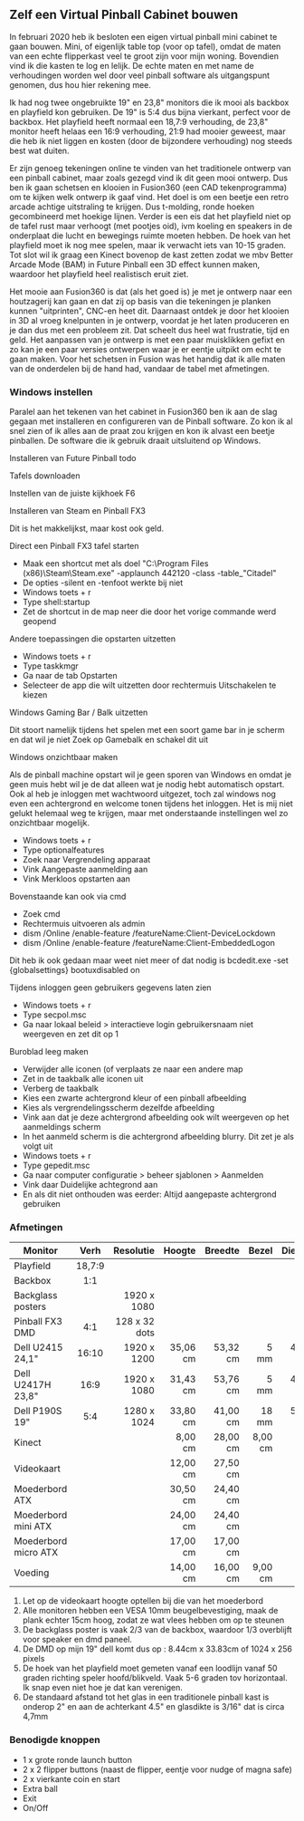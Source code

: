 ## Zelf een Virtual Pinball Cabinet bouwen

In februari 2020 heb ik besloten een eigen virtual pinball mini cabinet te gaan bouwen. Mini, of eigenlijk table top (voor op tafel), omdat de maten van een echte flipperkast veel te groot zijn voor mijn woning. Bovendien vind ik die kasten te log en lelijk. De echte maten en met name de verhoudingen worden wel door veel pinball software als uitgangspunt genomen, dus hou hier rekening mee. 

Ik had nog twee ongebruikte 19" en 23,8" monitors die ik mooi als backbox en playfield kon gebruiken. De 19" is 5:4 dus bijna vierkant, perfect voor de backbox. Het playfield heeft normaal een 18,7:9 verhouding, de 23,8" monitor heeft helaas een 16:9 verhouding, 21:9 had mooier geweest, maar die heb ik niet liggen en kosten (door de bijzondere verhouding) nog steeds best wat duiten. 

Er zijn genoeg tekeningen online te vinden van het traditionele ontwerp van een pinball cabinet, maar zoals gezegd vind ik dit geen mooi ontwerp. Dus ben ik gaan schetsen en klooien in Fusion360 (een CAD tekenprogramma) om te kijken welk ontwerp ik gaaf vind. Het doel is om een beetje een retro arcade achtige uitstraling te krijgen. Dus t-molding, ronde hoeken gecombineerd met hoekige lijnen. Verder is een eis dat het playfield niet op de tafel rust maar verhoogt (met pootjes oid), ivm koeling en speakers in de onderplaat die lucht en bewegings ruimte moeten hebben. De hoek van het playfield moet ik nog mee spelen, maar ik verwacht iets van 10-15 graden. Tot slot wil ik graag een Kinect bovenop de kast zetten zodat we mbv Better Arcade Mode (BAM) in Future Pinball een 3D effect kunnen maken, waardoor het playfield heel realistisch eruit ziet.

Het mooie aan Fusion360 is dat (als het goed is) je met je ontwerp naar een houtzagerij kan gaan en dat zij op basis van die tekeningen je planken kunnen "uitprinten", CNC-en heet dit. Daarnaast ontdek je door het klooien in 3D al vroeg knelpunten in je ontwerp, voordat je het laten produceren en je dan dus met een probleem zit. Dat scheelt dus heel wat frustratie, tijd en geld. Het aanpassen van je ontwerp is met een paar muisklikken gefixt en zo kan je een paar versies ontwerpen waar je er eentje uitpikt om echt te gaan maken. Voor het schetsen in Fusion was het handig dat ik alle maten van de onderdelen bij de hand had, vandaar de tabel met afmetingen.

### Windows instellen

Paralel aan het tekenen van het cabinet in Fusion360 ben ik aan de slag gegaan met installeren en configureren van de Pinball software. Zo kon ik al snel zien of ik alles aan de praat zou krijgen en kon ik alvast een beetje pinballen. De software die ik gebruik draait uitsluitend op Windows. 

Installeren van Future Pinball
todo 

Tafels downloaden

Instellen van de juiste kijkhoek 
F6 

Installeren van Steam en Pinball FX3

Dit is het makkelijkst, maar kost ook geld. 

Direct een Pinball FX3 tafel starten

- Maak een shortcut met als doel "C:\Program Files (x86)\Steam\Steam.exe" -applaunch 442120 -class -table_"Citadel"
- De opties -silent en -tenfoot werkte bij niet
- Windows toets + r 
- Type shell:startup
- Zet de shortcut in de map neer die door het vorige commande werd geopend

Andere toepassingen die opstarten uitzetten

- Windows toets + r 
- Type taskkmgr
- Ga naar de tab Opstarten
- Selecteer de app die wilt uitzetten door rechtermuis Uitschakelen te kiezen

Windows Gaming Bar / Balk uitzetten

Dit stoort namelijk tijdens het spelen met een soort game bar in je scherm en dat wil je niet
Zoek op Gamebalk en schakel dit uit

Windows onzichtbaar maken

Als de pinball machine opstart wil je geen sporen van Windows en omdat je geen muis hebt wil je de dat alleen wat je nodig hebt automatisch opstart. Ook al heb je inloggen met wachtwoord uitgezet, toch zal windows nog even een achtergrond en welcome tonen tijdens het inloggen. Het is mij niet gelukt helemaal weg te krijgen, maar met onderstaande instellingen wel zo onzichtbaar mogelijk.

- Windows toets + r 
- Type optionalfeatures
- Zoek naar Vergrendeling apparaat
- Vink Aangepaste aanmelding aan
- Vink Merkloos opstarten aan

Bovenstaande kan ook via cmd
- Zoek cmd
- Rechtermuis uitvoeren als admin 
- dism /Online /enable-feature /featureName:Client-DeviceLockdown
- dism /Online /enable-feature /featureName:Client-EmbeddedLogon

Dit heb ik ook gedaan maar weet niet meer of dat nodig is 
bcdedit.exe -set {globalsettings} bootuxdisabled on 

Tijdens inloggen geen gebruikers gegevens laten zien
- Windows toets + r 
- Type secpol.msc
- Ga naar lokaal beleid > interactieve login gebruikersnaam niet weergeven en zet dit op 1

Buroblad leeg maken
- Verwijder alle iconen (of verplaats ze naar een andere map
- Zet in de taakbalk alle iconen uit
- Verberg de taakbalk
- Kies een zwarte achtergrond kleur of een pinball afbeelding
- Kies als vergrendelingsscherm dezelfde afbeelding
- Vink aan dat je deze achtergrond afbeelding ook wilt weergeven op het aanmeldings scherm
- In het aanmeld scherm is die achtergrond afbeelding blurry. Dit zet je als volgt uit 
- Windows toets + r
- Type gepedit.msc
- Ga naar computer configuratie > beheer sjablonen > Aanmelden 
- Vink daar Duidelijke achtegrond aan
- En als dit niet onthouden was eerder: Altijd aangepaste achtergrond gebruiken


### Afmetingen

| Monitor | Verh | Resolutie | Hoogte  | Breedte | Bezel | Diepte |
|---|:---:|---:|---:|---:|---:|---:|
| Playfield | 18,7:9
| Backbox | 1:1
| Backglass posters | | 1920 x 1080
| Pinball FX3 DMD | 4:1 | 128 x 32 dots
| Dell U2415 24,1" | 16:10 | 1920 x 1200 | 35,06 cm  | 53,32 cm  | 5 mm | 4,57 cm |
| Dell U2417H 23,8" | 16:9 | 1920 x 1080 |  31,43 cm | 53,76 cm | 5 mm | 4,52 cm |
| Dell P190S 19" | 5:4 | 1280 x 1024 | 33,80 cm  | 41,00 cm | 18 mm| 5,90 cm |
| Kinect | | | 8,00 cm | 28,00 cm | 8,00 cm |
| Videokaart | | | 12,00 cm | 27,50 cm |
| Moederbord ATX | | | 30,50 cm | 24,40 cm
| Moederbord mini ATX | | | 24,00 cm | 24,40 cm
| Moederbord micro ATX | | | 17,00 cm | 17,00 cm
| Voeding | | | 14,00 cm | 16,00 cm | 9,00 cm

1. Let op de videokaart hoogte optellen bij die van het moederbord
2. Alle monitoren hebben een VESA 10mm beugelbevestiging, maak de plank echter 15cm hoog, zodat ze wat vlees hebben om op te steunen
3. De backglass poster is vaak 2/3 van de backbox, waardoor 1/3 overblijft voor speaker en dmd paneel.
4. De DMD op mijn 19" dell komt dus op : 8.44cm x 33.83cm of 1024 x 256 pixels
5. De hoek van het playfield moet gemeten vanaf een loodlijn vanaf 50 graden richting speler hoofd/blikveld. Vaak 5-6 graden tov horizontaal. Ik snap even niet hoe je dat kan verenigen.
6. De standaard afstand tot het glas in een traditionele pinball kast is onderop 2" en aan de achterkant 4.5" en glasdikte is 3/16" dat is circa 4,7mm

### Benodigde knoppen 

- 1 x grote ronde launch button
- 2 x 2 flipper buttons (naast de flipper, eentje voor nudge of magna safe)
- 2 x vierkante coin en start 
- Extra ball
- Exit
- On/Off


